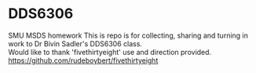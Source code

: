 # DDS6306
SMU MSDS homework
This is repo is for collecting, sharing and turning in work to Dr Bivin Sadler's DDS6306 class.  
Would like to thank 'fivethirtyeight' use and direction provided. https://github.com/rudeboybert/fivethirtyeight
